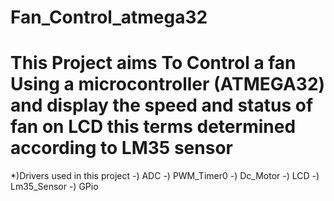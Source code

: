 # Fan_Control_atmega32
# This Project aims To Control a fan Using a microcontroller (ATMEGA32) and display the speed and status of fan on LCD this terms determined according to LM35 sensor 
*)Drivers used in this project 
-) ADC 
-) PWM_Timer0
-) Dc_Motor
-) LCD
-) Lm35_Sensor
-) GPio
